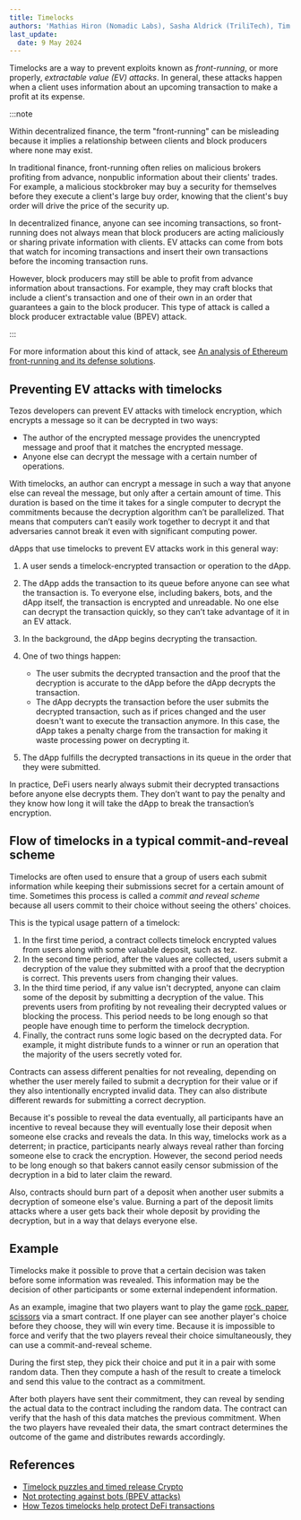 ```yaml
---
title: Timelocks
authors: 'Mathias Hiron (Nomadic Labs), Sasha Aldrick (TriliTech), Tim McMackin (TriliTech)'
last_update:
  date: 9 May 2024
---
```


Timelocks are a way to prevent exploits known as _front-running_, or more properly, _extractable value (EV) attacks_.
In general, these attacks happen when a client uses information about an upcoming transaction to make a profit at its expense.

:::note

Within decentralized finance, the term "front-running" can be misleading because it implies a relationship between clients and block producers where none may exist.

In traditional finance, front-running often relies on malicious brokers profiting from advance, nonpublic information about their clients' trades.
For example, a malicious stockbroker may buy a security for themselves before they execute a client's large buy order, knowing that the client's buy order will drive the price of the security up.

In decentralized finance, anyone can see incoming transactions, so front-running does not always mean that block producers are acting maliciously or sharing private information with clients.
EV attacks can come from bots that watch for incoming transactions and insert their own transactions before the incoming transaction runs.

However, block producers may still be able to profit from advance information about transactions.
For example, they may craft blocks that include a client's transaction and one of their own in an order that guarantees a gain to the block producer.
This type of attack is called a block producer extractable value (BPEV) attack.

:::

For more information about this kind of attack, see [An analysis of Ethereum front-running and its defense solutions](https://medium.com/degate/an-analysis-of-ethereum-front-running-and-its-defense-solutions-34ef81ba8456).

## Preventing EV attacks with timelocks

Tezos developers can prevent EV attacks with timelock encryption, which encrypts a message so it can be decrypted in two ways:

- The author of the encrypted message provides the unencrypted message and proof that it matches the encrypted message.
- Anyone else can decrypt the message with a certain number of operations.

With timelocks, an author can encrypt a message in such a way that anyone else can reveal the message, but only after a certain amount of time.
This duration is based on the time it takes for a single computer to decrypt the commitments because the decryption algorithm can’t be parallelized.
That means that computers can’t easily work together to decrypt it and that adversaries cannot break it even with significant computing power.

dApps that use timelocks to prevent EV attacks work in this general way:

1. A user sends a timelock-encrypted transaction or operation to the dApp.
1. The dApp adds the transaction to its queue before anyone can see what the transaction is.
To everyone else, including bakers, bots, and the dApp itself, the transaction is encrypted and unreadable.
No one else can decrypt the transaction quickly, so they can’t take advantage of it in an EV attack.
1. In the background, the dApp begins decrypting the transaction.
1. One of two things happen:

   - The user submits the decrypted transaction and the proof that the decryption is accurate to the dApp before the dApp decrypts the transaction.
   - The dApp decrypts the transaction before the user submits the decrypted transaction, such as if prices changed and the user doesn't want to execute the transaction anymore.
   In this case, the dApp takes a penalty charge from the transaction for making it waste processing power on decrypting it.
1. The dApp fulfills the decrypted transactions in its queue in the order that they were submitted.

In practice, DeFi users nearly always submit their decrypted transactions before anyone else decrypts them.
They don’t want to pay the penalty and they know how long it will take the dApp to break the transaction’s encryption.

## Flow of timelocks in a typical commit-and-reveal scheme

Timelocks are often used to ensure that a group of users each submit information while keeping their submissions secret for a certain amount of time.
Sometimes this process is called a _commit and reveal scheme_ because all users commit to their choice without seeing the others' choices.

This is the typical usage pattern of a timelock:

1. In the first time period, a contract collects timelock encrypted values from users along with some valuable deposit, such as tez.
2. In the second time period, after the values are collected, users submit a decryption of the value they submitted with a proof that the decryption is correct.
This prevents users from changing their values.
3. In the third time period, if any value isn't decrypted, anyone can claim some of the deposit by submitting a decryption of the value.
This prevents users from profiting by not revealing their decrypted values or blocking the process.
This period needs to be long enough so that people have enough time to perform the timelock decryption.
4. Finally, the contract runs some logic based on the decrypted data.
For example, it might distribute funds to a winner or run an operation that the majority of the users secretly voted for.

Contracts can assess different penalties for not revealing, depending on whether the user merely failed to submit a decryption for their value or if they also intentionally encrypted invalid data.
They can also distribute different rewards for submitting a correct decryption.

Because it's possible to reveal the data eventually, all participants have an incentive to reveal because they will eventually lose their deposit when someone else cracks and reveals the data.
In this way, timelocks work as a deterrent; in practice, participants nearly always reveal rather than forcing someone else to crack the encryption.
However, the second period needs to be long enough so that bakers cannot easily censor submission of the decryption in a bid to later claim the reward.

Also, contracts should burn part of a deposit when another user submits a decryption of someone else's value.
Burning a part of the deposit limits attacks where a user gets back their whole deposit by providing the decryption, but in a way that delays everyone else.

## Example

Timelocks make it possible to prove that a certain decision was taken before some information was revealed.
This information may be the decision of other participants or some external independent information.

As an example, imagine that two players want to play the game [rock, paper, scissors](https://en.wikipedia.org/wiki/Rock_paper_scissors) via a smart contract.
If one player can see another player's choice before they choose, they will win every time.
Because it is impossible to force and verify that the two players reveal their choice simultaneously, they can use a commit-and-reveal scheme.

During the first step, they pick their choice and put it in a pair with some random data.
Then they compute a hash of the result to create a timelock and send this value to the contract as a commitment.

After both players have sent their commitment, they can reveal by sending the actual data to the contract including the random data.
The contract can verify that the hash of this data matches the previous commitment.
When the two players have revealed their data, the smart contract determines the outcome of the game and distributes rewards accordingly.

## References

- [Timelock puzzles and timed release Crypto](http://www.hashcash.org/papers/timelock.pdf>)
- [Not protecting against bots (BPEV attacks)](https://opentezos.com/smart-contracts/avoiding-flaws/#6-not-protecting-against-bots-bpev-attacks)
- [How Tezos timelocks help protect DeFi transactions](https://spotlight.tezos.com/timelocks-defi/)
